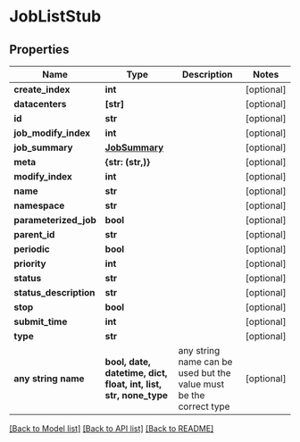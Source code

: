 # JobListStub


## Properties
Name | Type | Description | Notes
------------ | ------------- | ------------- | -------------
**create_index** | **int** |  | [optional] 
**datacenters** | **[str]** |  | [optional] 
**id** | **str** |  | [optional] 
**job_modify_index** | **int** |  | [optional] 
**job_summary** | [**JobSummary**](JobSummary.md) |  | [optional] 
**meta** | **{str: (str,)}** |  | [optional] 
**modify_index** | **int** |  | [optional] 
**name** | **str** |  | [optional] 
**namespace** | **str** |  | [optional] 
**parameterized_job** | **bool** |  | [optional] 
**parent_id** | **str** |  | [optional] 
**periodic** | **bool** |  | [optional] 
**priority** | **int** |  | [optional] 
**status** | **str** |  | [optional] 
**status_description** | **str** |  | [optional] 
**stop** | **bool** |  | [optional] 
**submit_time** | **int** |  | [optional] 
**type** | **str** |  | [optional] 
**any string name** | **bool, date, datetime, dict, float, int, list, str, none_type** | any string name can be used but the value must be the correct type | [optional]

[[Back to Model list]](../README.md#documentation-for-models) [[Back to API list]](../README.md#documentation-for-api-endpoints) [[Back to README]](../README.md)


